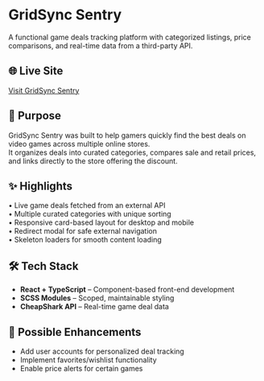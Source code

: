 # GridSync Sentry  
A functional game deals tracking platform with categorized listings, price comparisons, and real-time data from a third-party API.

## 🌐 Live Site  
[Visit GridSync Sentry](https://your-live-link.com) <!-- Replace with your live site link -->

## 🎯 Purpose  
GridSync Sentry was built to help gamers quickly find the best deals on video games across multiple online stores.  
It organizes deals into curated categories, compares sale and retail prices, and links directly to the store offering the discount.  

## ✨ Highlights  
• Live game deals fetched from an external API  
• Multiple curated categories with unique sorting  
• Responsive card-based layout for desktop and mobile  
• Redirect modal for safe external navigation  
• Skeleton loaders for smooth content loading  

## 🛠 Tech Stack  
- **React + TypeScript** – Component-based front-end development  
- **SCSS Modules** – Scoped, maintainable styling  
- **CheapShark API** – Real-time game deal data  

## 📌 Possible Enhancements  
- Add user accounts for personalized deal tracking  
- Implement favorites/wishlist functionality  
- Enable price alerts for certain games
